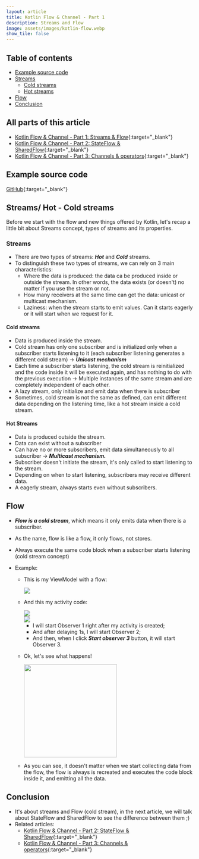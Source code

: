 ```yaml
---
layout: article
title: Kotlin Flow & Channel - Part 1
description: Streams and Flow
image: assets/images/kotlin-flow.webp
show_tile: false
---
```


## Table of contents
- [Example source code](#example-source-code)
- [Streams](#streams-hot---cold-streams)
    - [Cold streams](#cold-streams)
    - [Hot streams](#hot-streams)
- [Flow](#flow)
- [Conclusion](#conclusion)

## All parts of this article
* [Kotlin Flow & Channel - Part 1: Streams & Flow](/blogs/kotlin-flow-channel-part-1){:target="_blank"}
* [Kotlin Flow & Channel - Part 2: StateFlow & SharedFlow](/blogs/kotlin-flow-channel-part-2){:target="_blank"}
* [Kotlin Flow & Channel - Part 3: Channels & operators](/blogs/kotlin-flow-channel-part-3){:target="_blank"}

## Example source code
[GitHub](https://github.com/homanad/Flow-Channel){:target="_blank"}

## Streams/ Hot - Cold streams

Before we start with the flow and new things offered by Kotlin, let's recap a little bit about
Streams concept, types of streams and its properties.

### Streams

* There are two types of streams: **_Hot_** and **_Cold_** streams.
* To distinguish these two types of streams, we can rely on 3 main characteristics:
    * Where the data is produced: the data ca be produced inside or outside the stream. In other
      words, the data exists (or doesn't) no matter if you use the stream or not.
    * How many receivers at the same time can get the data: unicast or multicast mechanism.
    * Laziness: when the stream starts to emit values. Can it starts eagerly or it will start when
      we request for it.

#### Cold streams

* Data is produced inside the stream.
* Cold stream has only one subscriber and is initialized only when a subscriber starts listening to
  it (each subscriber listening generates a different cold stream) -> _**Unicast mechanism**_
* Each time a subscriber starts listening, the cold stream is reinitialized and the code inside it
  will be executed again, and has nothing to do with the previous execution -> Multiple instances of
  the same stream and are completely independent of each other.
* A lazy stream, only initialize and emit data when there is subscriber
* Sometimes, cold stream is not the same as defined, can emit different data depending on the
  listening time, like a hot stream inside a cold stream.

#### Hot Streams

* Data is produced outside the stream.
* Data can exist without a subscriber
* Can have no or more subscribers, emit data simultaneously to all subscriber -> _**Multicast
  mechanism.**_
* Subscriber doesn't initiate the stream, it's only called to start listening to the stream.
* Depending on when to start listening, subscribers may receive different data.
* A eagerly stream, always starts even without subscribers.

## Flow

* **_Flow is a cold stream_**, which means it only emits data when there is a subscriber.
* As the name, flow is like a flow, it only flows, not stores.
* Always execute the same code block when a subscriber starts listening (cold stream concept)
* Example:

    * This is my ViewModel with a flow:

      <img src="{% link assets/images/attachments/kotlin_flow_channel/flow_viewmodel.png %}" />
      
    * And this my activity code:

      <img src="{% link assets/images/attachments/kotlin_flow_channel/flow_activity1.png %}" />
        <br/>
      <img src="{% link assets/images/attachments/kotlin_flow_channel/flow_activity2.png %}" />

        * I will start Observer 1 right after my activity is created;
        * And after delaying 1s, I will start Observer 2;
        * And then, when I click **_Start observer 3_** button, it will start Observer 3.
    * Ok, let's see what happens!

      <img src="{% link assets/images/attachments/kotlin_flow_channel/flow.gif %}" width="250" />
    * As you can see, it doesn't matter when we start collecting data from the flow, the flow is
      always is recreated and executes the code block inside it, and emitting all the data.
    
## Conclusion

* It's about streams and Flow (cold stream), in the next article, we will talk about StateFlow and
SharedFlow to see the difference between them ;)
* Related articles: 
  * [Kotlin Flow & Channel - Part 2: StateFlow & SharedFlow](/blogs/kotlin-flow-channel-part-2){:target="_blank"}
  * [Kotlin Flow & Channel - Part 3: Channels & operators](/blogs/kotlin-flow-channel-part-3){:target="_blank"}